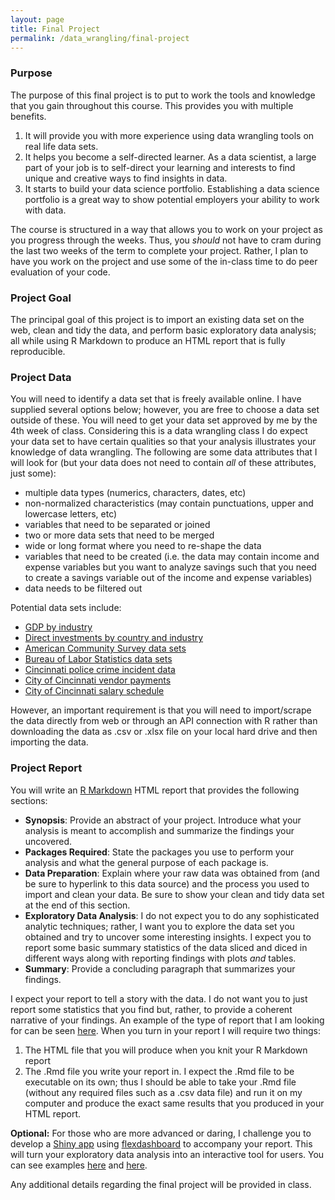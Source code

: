 ```yaml
---
layout: page
title: Final Project
permalink: /data_wrangling/final-project
---
```



### Purpose

The purpose of this final project is to put to work the tools and knowledge that you gain throughout this course. This provides you with multiple benefits. 

1. It will provide you with more experience using data wrangling tools on real life data sets. 
2. It helps you become a self-directed learner. As a data scientist, a large part of your job is to self-direct your learning and interests to find unique and creative ways to find insights in data.
3. It starts to build your data science portfolio. Establishing a data science portfolio is a great way to show potential employers your ability to work with data.

The course is structured in a way that allows you to work on your project as you progress through the weeks. Thus, you *should* not have to cram during the last two weeks of the term to complete your project. Rather, I plan to have you work on the project and use some of the in-class time to do peer evaluation of your code.


### Project Goal

The principal goal of this project is to import an existing data set on the web, clean and tidy the data, and perform basic exploratory data analysis; all while using R Markdown to produce an HTML report that is fully reproducible. 

### Project Data

You will need to identify a data set that is freely available online. I have supplied several options below; however, you are free to choose a data set outside of these.  You will need to get your data set approved by me by the 4th week of class. Considering this is a data wrangling class I do expect your data set to have certain qualities so that your analysis illustrates your knowledge of data wrangling.  The following are some data attributes that I will look for (but your data does not need to contain *all* of these attributes, just some):

- multiple data types (numerics, characters, dates, etc)
- non-normalized characteristics (may contain punctuations, upper and lowercase letters, etc)
- variables that need to be separated or joined
- two or more data sets that need to be merged
- wide or long format where you need to re-shape the data
- variables that need to be created (i.e. the data may contain income and expense variables but you want to analyze savings such that you need to create a savings variable out of the income and expense variables)
- data needs to be filtered out

Potential data sets include:

- [GDP by industry](http://www.bea.gov/iTable/iTable.cfm?ReqID=51&step=1#reqid=51&step=51&isuri=1&5114=q&5102=1)
- [Direct investments by country and industry](http://www.bea.gov/iTable/iTable.cfm?ReqID=2&step=1#reqid=2&step=10&isuri=1&202=1&203=30&204=1&205=1&200=1&201=1&207=30,31,32,33,34,35,36,37,38,39,40,41,42,43,48,49,52&208=1&209=1)
- [American Community Survey data sets](https://www.census.gov/acs/www/data/data-tables-and-tools/data-profiles/2014/)
- [Bureau of Labor Statistics data sets](http://www.bls.gov/data/)
- [Cincinnati police crime incident data](https://data.cincinnati-oh.gov/Safer-Streets/Police-Crime-Incident-Data/w7vh-beui)
- [City of Cincinnati vendor payments](https://data.cincinnati-oh.gov/Growing-Economy/City-of-Cincinnati-Vendor-Payments/qrj9-83t8)
- [City of Cincinnati salary schedule](https://data.cincinnati-oh.gov/Innovative-Government/City-of-Cincinnati-Salary-Schedule/yaws-h72m)

However, an important requirement is that you will need to import/scrape the data directly from web or through an API connection with R rather than downloading the data as .csv or .xlsx file on your local hard drive and then importing the data. 

### Project Report

You will write an [R Markdown](http://uc-r.github.io/r_markdown) HTML report that provides the following sections:

- **Synopsis**: Provide an abstract of your project. Introduce what your analysis is meant to accomplish and summarize the findings your uncovered.
- **Packages Required**: State the packages you use to perform your analysis and what the general purpose of each package is.
- **Data Preparation**: Explain where your raw data was obtained from (and be sure to hyperlink to this data source) and the process you used to import and clean your data. Be sure to show your clean and tidy data set at the end of this section. 
- **Exploratory Data Analysis**: I do not expect you to do any sophisticated analytic techniques; rather, I want you to explore the data set you obtained and try to uncover some interesting insights.  I expect you to report some basic summary statistics of the data sliced and diced in different ways along with reporting findings with plots *and* tables.
- **Summary**: Provide a concluding paragraph that summarizes your findings.

I expect your report to tell a story with the data. I do not want you to just report some statistics that you find but, rather, to provide a coherent narrative of your findings. An example of the type of report that I am looking for can be seen [here](https://rpubs.com/bradleyboehmke/final_project_example).  When you turn in your report I will require two things:

1. The HTML file that you will produce when you knit your R Markdown report
2. The .Rmd file you write your report in. I expect the .Rmd file to be executable on its own; thus I should be able to take your .Rmd file (without any required files such as a .csv data file) and run it on my computer and produce the exact same results that you produced in your HTML report.


**Optional:**  For those who are more advanced or daring, I challenge you to develop a [Shiny app](http://shiny.rstudio.com/) using [flexdashboard](http://rmarkdown.rstudio.com/flexdashboard/) to accompany your report. This will turn your exploratory data analysis into an interactive tool for users.  You can see examples [here](https://bradleyboehmke.shinyapps.io/us_savings_rate_app/) and [here](https://bradleyboehmke.shinyapps.io/LPI_Rankings/). 


Any additional details regarding the final project will be provided in class.


